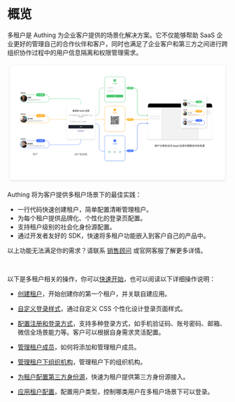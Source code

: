 # 概览

<LastUpdated/>

多租户是 Authing 为企业客户提供的场景化解决方案。它不仅能够帮助 SaaS 企业更好的管理自己的合作伙伴和客户，同时也满足了企业客户和第三方之间进行跨组织协作过程中的用户信息隔离和权限管理需求。

<img src="./images/main.png" >

Authing 将为客户提供多租户场景下的最佳实践：

- 一行代码快速创建租户，简单配置清晰管理租户。
- 为每个租户提供品牌化、个性化的登录页配置。
- 支持租户级别的社会化身份源配置。
- 通过开发者友好的 SDK，快速将多租户功能嵌入到客户自己的产品中。



以上功能无法满足你的需求？请联系 <a href="mailto:sales@authing.cn">销售顾问</a> 或官网客服了解更多详情。

<br/>

以下是多租户相关的操作，你可以[快速开始](./quickstart.md)，也可以阅读以下详细操作说明：

- [创建租户](./create-tenant.md)，开始创建你的第一个租户，并关联自建应用。

- [自定义登录样式](./brand-tenant.md)，通过自定义 CSS 个性化设计登录页面样式。

- [配置注册和登录方式](./login-register.md)，支持多种登录方式，如手机验证码、账号密码、邮箱、微信全场景能力等。客户可以根据自身需求灵活配置。

- [管理租户成员](./member-management.md)，如何将添加和管理租户成员。

- [管理租户下组织机构](./tenant-org.md)，管理租户下的组织机构。

- [为租户配置第三方身份源](./idp-social.md)，快速为租户提供第三方身份源接入。

- [应用租户配置](./tenant-config.md)，配置用户类型，控制哪类用户在多租户场景下可以登录。


  


